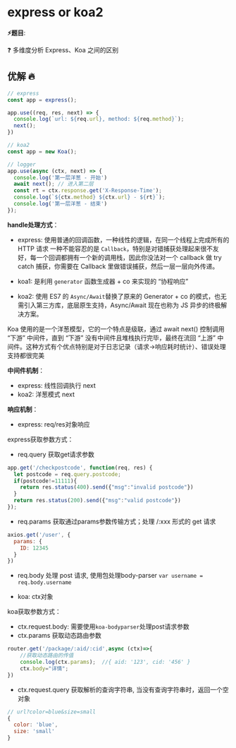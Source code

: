 # express or koa2

**⚡题目**:

❓ 多维度分析 Express、Koa 之间的区别

## 优解 🔥

```js
// express
const app = express();

app.use((req, res, next) => {
  console.log(`url: ${req.url}, method: ${req.method}`);
  next();
})

// koa2
const app = new Koa();

// logger
app.use(async (ctx, next) => {
  console.log('第一层洋葱 - 开始')
  await next(); // 进入第二层
  const rt = ctx.response.get('X-Response-Time');
  console.log(`${ctx.method} ${ctx.url} - ${rt}`);
  console.log('第一层洋葱 - 结束')
});
```

**handle处理方式**：

- express: 使用普通的回调函数，一种线性的逻辑，在同一个线程上完成所有的 HTTP 请求
一种不能容忍的是 `Callback`，特别是对错捕获处理起来很不友好，每一个回调都拥有一个新的调用栈，因此你没法对一个 callback 做 try catch 捕获，你需要在 Callback 里做错误捕获，然后一层一层向外传递。

- koa1: 是利用 `generator` 函数生成器 + co 来实现的 “协程响应”

- koa2: 使用 ES7 的 `Async/Await`替换了原来的 Generator + co 的模式，也无需引入第三方库，底层原生支持，Async/Await 现在也称为 JS 异步的终极解决方案。

Koa 使用的是一个洋葱模型，它的一个特点是级联，通过 await next() 控制调用 “下游” 中间件，直到 “下游” 没有中间件且堆栈执行完毕，最终在流回 “上游” 中间件。这种方式有个优点特别是对于日志记录（请求->响应耗时统计）、错误处理支持都很完美

**中间件机制**：

- express: 线性回调执行 next
- koa2: 洋葱模式 next

**响应机制**：

- express: req/res对象响应

express获取参数方式：

- req.query 获取get请求参数

```js
app.get('/checkpostcode', function(req, res) {
  let postcode = req.query.postcode;
  if(postcode!=11111){
    return res.status(400).send({"msg":"invalid postcode"})
  }
  return res.status(200).send({"msg":"valid postcode"})
});
```

- req.params 获取通过params参数传输方式；处理 /:xxx 形式的 get 请求

```js
axios.get('/user', {
  params: {
    ID: 12345
  }
})
```

- req.body 处理 post 请求, 使用包处理body-parser
`var username = req.body.username`


- koa: ctx对象

koa获取参数方式：

- ctx.request.body: 需要使用`koa-bodyparser`处理post请求参数
- ctx.params 获取动态路由参数

```js
router.get('/package/:aid/:cid',async (ctx)=>{
    //获取动态路由的传值
    console.log(ctx.params);  //{ aid: '123', cid: '456' }
    ctx.body="详情";
})
```
- ctx.request.query 获取解析的查询字符串, 当没有查询字符串时，返回一个空对象

```js
// url?color=blue&size=small
{
  color: 'blue',
  size: 'small'
}
```
